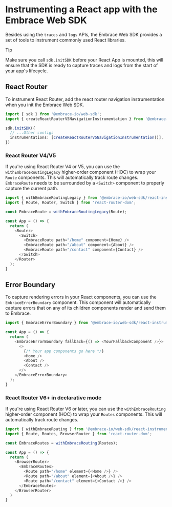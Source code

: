 # Instrumenting a React app with the Embrace Web SDK

Besides using the `traces` and `logs` APIs, the Embrace Web SDK provides a set of tools to instrument commonly used React libraries. 

> [!TIP]
> Make sure you call `sdk.initSDK` before your React App is mounted, this will ensure that the SDK is ready to capture traces and logs from the start of your app's lifecycle.

## React Router

To instrument React Router, add the react router navigation instrumentation when you init the Embrace Web SDK.

```typescript
import { sdk } from '@embrace-io/web-sdk';
import { createReactRouterV5NavigationInstrumentation } from '@embrace-io/web-sdk/react-instrumentation';

sdk.initSDK({
  // ...Other configs
  instrumentations: [createReactRouterV5NavigationInstrumentation()],
})
```

### React Router V4/V5

If you're using React Router V4 or V5, you can use the `withEmbraceRoutingLegacy` higher-order component (HOC) to wrap your `Route` components. This will automatically track route changes. `EmbraceRoute` needs to be surrounded by a `<Switch>` component to properly capture the current path.

```typescript jsx
import { withEmbraceRoutingLegacy } from '@embrace-io/web-sdk/react-instrumentation';
import { Route, Router, Switch } from 'react-router-dom';

const EmbraceRoute = withEmbraceRoutingLegacy(Route);

const App = () => {
  return (
    <Router>
      <Switch>
        <EmbraceRoute path="/home" component={Home} />
        <EmbraceRoute path="/about" component={About} />
        <EmbraceRoute path="/contact" component={Contact} />
      </Switch>
    </Router>
  );
}
```

## Error Boundary

To capture rendering errors in your React components, you can use the `EmbraceErrorBoundary` component. This component will automatically capture errors that on any of its children components render and send them to Embrace.

```typescript jsx
import { EmbraceErrorBoundary } from '@embrace-io/web-sdk/react-instrumentation';

const App = () => {
  return (
    <EmbraceErrorBoundary fallback={() => <YourFallbackComponent />}>
      <>
        {/* Your app components go here */}
        <Home />
        <About />
        <Contact />
      </>
    </EmbraceErrorBoundary>
  );
}
```

### React Router V6+ in declarative mode

If you're using React Router V6 or later, you can use the `withEmbraceRouting` higher-order component (HOC) to wrap your `Routes` components. This will automatically track route changes. 

```typescript jsx
import { withEmbraceRouting } from '@embrace-io/web-sdk/react-instrumentation';
import { Route, Routes, BrowserRouter } from 'react-router-dom';

const EmbraceRoutes = withEmbraceRouting(Routes);

const App = () => {
  return (
    <BrowserRouter>
      <EmbraceRoutes>
        <Route path="/home" element={<Home />} />
        <Route path="/about" element={<About />} />
        <Route path="/contact" element={<Contact />} />
      </EmbraceRoutes>
    </BrowserRouter>
  )
}
```